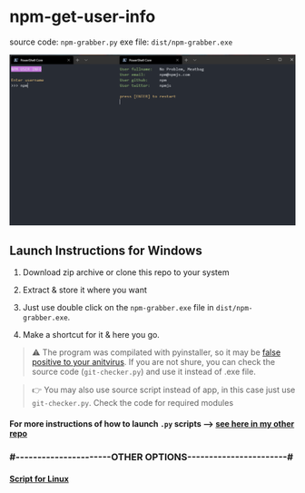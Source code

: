 # npm-get-user-info

source code: `npm-grabber.py`
exe file: `dist/npm-grabber.exe`

![script showcase](https://github.com/Cacodemon503/npm-get-user-info/blob/master/npm-screen.png?raw=true)

## Launch Instructions for Windows

1. Download zip archive or clone this repo to your system

2. Extract & store it where you want

3. Just use double click on the `npm-grabber.exe` file in `dist/npm-grabber.exe`.

4. Make a shortcut for it & here you go.

> ⚠️ The program was compilated with pyinstaller, so it may be [false positive to your anitvirus](https://github.com/pyinstaller/pyinstaller/issues/4633). 
If you are not shure, you can check the source code (`git-checker.py`) and use it instead of .exe file.

> 👉 You may also use source script instead of app, in this case just use `git-checker.py`. 
Check the code for required modules

#### For more instructions of how to launch  `.py` scripts --> [see here in my other repo](https://github.com/Cacodemon503/hackerrank-parser/blob/source/README.md)

### #----------------------OTHER OPTIONS-----------------------#

#### [Script for Linux](https://github.com/Cacodemon503/npm-get-user-info/tree/linux)
